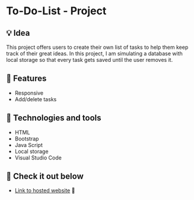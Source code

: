 # To-Do-List - Project

## 💡 Idea

This project offers users to create their own list of tasks to help them keep track of their great ideas. In this project,
I am simulating a database with local storage so that every task gets saved until the user removes it.

## 🎈 Features

* Responsive
* Add/delete tasks

## 🔧 Technologies and tools

* HTML
* Bootstrap
* Java Script
* Local storage
* Visual Studio Code

## 🔗 Check it out below

* [Link to hosted website](https://semirkardovich.github.io/To-Do-List/) 👀
